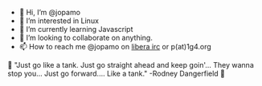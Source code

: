 - 👋 Hi, I’m @jopamo
- 👀 I’m interested in Linux
- 🌱 I’m currently learning Javascript
- 💞️ I’m looking to collaborate on anything.
- 📫 How to reach me @jopamo on [libera irc](https://libera.chat/) or p(at)1g4.org

:stars: "Just go like a tank. Just go straight ahead and keep goin'... They wanna stop you... Just go forward.... Like a tank." -Rodney Dangerfield :stars:
